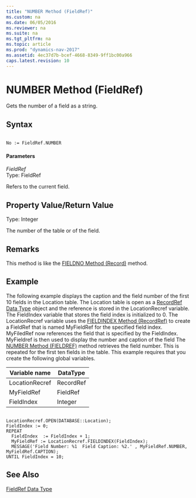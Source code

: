 ```yaml
---
title: "NUMBER Method (FieldRef)"
ms.custom: na
ms.date: 06/05/2016
ms.reviewer: na
ms.suite: na
ms.tgt_pltfrm: na
ms.topic: article
ms.prod: "dynamics-nav-2017"
ms.assetid: 4ec37d7b-bcef-4668-8349-9ff1bc00a966
caps.latest.revision: 10
---
```

# NUMBER Method (FieldRef)
Gets the number of a field as a string.  
  
## Syntax  
  
```  
  
No := FieldRef.NUMBER  
```  
  
#### Parameters  
 *FieldRef*  
 Type: FieldRef  
  
 Refers to the current field.  
  
## Property Value/Return Value  
 Type: Integer  
  
 The number of the table or of the field.  
  
## Remarks  
 This method is like the [FIELDNO Method \(Record\)](devenv-FIELDNO-Method-Record.md) method.  
  
## Example  
 The following example displays the caption and the field number of the first 10 fields in the Location table. The Location table is open as a [RecordRef Data Type](RecordRef-Data-Type.md) object and the reference is stored in the LocationRecref variable. The FieldIndex variable that stores the field index is initialized to 0. The LocationRecref variable uses the [FIELDINDEX Method \(RecordRef\)](devenv-FIELDINDEX-Method-RecordRef.md) to create a FieldRef that is named MyFieldRef for the specified field index. MyFiledRef now references the field that is specified by the FieldIndex. MyFieldref is then used to display the number and caption of the field The [NUMBER Method \(FIELDREF\)](devenv-NUMBER-Method-FieldRef.md) method retrieves the field number. This is repeated for the first ten fields in the table. This example requires that you create the following global variables.  
  
|Variable name|DataType|  
|-------------------|--------------|  
|LocationRecref|RecordRef|  
|MyFieldRef|FieldRef|  
|FieldIndex|Integer|  
  
```  
  
LocationRecref.OPEN(DATABASE::Location);  
FieldIndex := 0;  
REPEAT  
  FieldIndex  := FieldIndex + 1;  
  MyFieldRef := LocationRecref.FIELDINDEX(FieldIndex);  
  MESSAGE('Field Number: %1  Field Caption: %2.' , MyFieldRef.NUMBER, MyFieldRef.CAPTION);  
UNTIL FieldIndex = 10;  
```  
  
## See Also  
 [FieldRef Data Type](FieldRef-Data-Type.md)